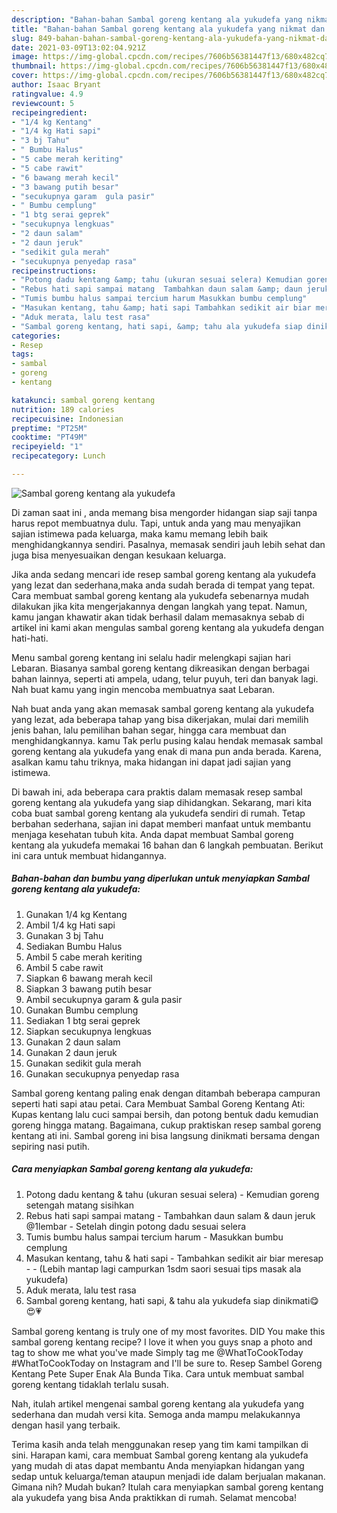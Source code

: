 ```yaml
---
description: "Bahan-bahan Sambal goreng kentang ala yukudefa yang nikmat dan Mudah Dibuat"
title: "Bahan-bahan Sambal goreng kentang ala yukudefa yang nikmat dan Mudah Dibuat"
slug: 849-bahan-bahan-sambal-goreng-kentang-ala-yukudefa-yang-nikmat-dan-mudah-dibuat
date: 2021-03-09T13:02:04.921Z
image: https://img-global.cpcdn.com/recipes/7606b56381447f13/680x482cq70/sambal-goreng-kentang-ala-yukudefa-foto-resep-utama.jpg
thumbnail: https://img-global.cpcdn.com/recipes/7606b56381447f13/680x482cq70/sambal-goreng-kentang-ala-yukudefa-foto-resep-utama.jpg
cover: https://img-global.cpcdn.com/recipes/7606b56381447f13/680x482cq70/sambal-goreng-kentang-ala-yukudefa-foto-resep-utama.jpg
author: Isaac Bryant
ratingvalue: 4.9
reviewcount: 5
recipeingredient:
- "1/4 kg Kentang"
- "1/4 kg Hati sapi"
- "3 bj Tahu"
- " Bumbu Halus"
- "5 cabe merah keriting"
- "5 cabe rawit"
- "6 bawang merah kecil"
- "3 bawang putih besar"
- "secukupnya garam  gula pasir"
- " Bumbu cemplung"
- "1 btg serai geprek"
- "secukupnya lengkuas"
- "2 daun salam"
- "2 daun jeruk"
- "sedikit gula merah"
- "secukupnya penyedap rasa"
recipeinstructions:
- "Potong dadu kentang &amp; tahu (ukuran sesuai selera) Kemudian goreng setengah matang sisihkan"
- "Rebus hati sapi sampai matang  Tambahkan daun salam &amp; daun jeruk @1lembar Setelah dingin potong dadu sesuai selera"
- "Tumis bumbu halus sampai tercium harum Masukkan bumbu cemplung"
- "Masukan kentang, tahu &amp; hati sapi Tambahkan sedikit air biar meresap  (Lebih mantap lagi campurkan 1sdm saori sesuai tips masak ala yukudefa)"
- "Aduk merata, lalu test rasa"
- "Sambal goreng kentang, hati sapi, &amp; tahu ala yukudefa siap dinikmati😋😍💗"
categories:
- Resep
tags:
- sambal
- goreng
- kentang

katakunci: sambal goreng kentang 
nutrition: 189 calories
recipecuisine: Indonesian
preptime: "PT25M"
cooktime: "PT49M"
recipeyield: "1"
recipecategory: Lunch

---
```



![Sambal goreng kentang ala yukudefa](https://img-global.cpcdn.com/recipes/7606b56381447f13/680x482cq70/sambal-goreng-kentang-ala-yukudefa-foto-resep-utama.jpg)

Di zaman  saat ini , anda memang bisa mengorder hidangan siap saji tanpa harus repot membuatnya dulu. Tapi, untuk anda yang mau menyajikan sajian istimewa pada keluarga, maka kamu memang lebih baik menghidangkannya sendiri. Pasalnya, memasak sendiri jauh lebih sehat dan juga bisa menyesuaikan dengan kesukaan keluarga.

Jika anda sedang mencari ide resep sambal goreng kentang ala yukudefa yang lezat dan sederhana,maka anda sudah berada di tempat yang tepat. Cara membuat sambal goreng kentang ala yukudefa  sebenarnya mudah dilakukan jika kita mengerjakannya dengan langkah yang tepat. Namun, kamu jangan khawatir akan tidak berhasil dalam memasaknya 
sebab di artikel ini kami akan mengulas sambal goreng kentang ala yukudefa dengan hati-hati.  

Menu sambal goreng kentang ini selalu hadir melengkapi sajian hari Lebaran. Biasanya sambal goreng kentang dikreasikan dengan berbagai bahan lainnya, seperti ati ampela, udang, telur puyuh, teri dan banyak lagi. Nah buat kamu yang ingin mencoba membuatnya saat Lebaran.

Nah buat anda yang akan memasak sambal goreng kentang ala yukudefa yang lezat, ada beberapa tahap yang bisa dikerjakan, mulai dari memilih jenis bahan, lalu pemilihan bahan segar, hingga cara membuat dan menghidangkannya. kamu Tak perlu pusing kalau hendak memasak sambal goreng kentang ala yukudefa yang enak di mana pun anda berada. Karena, asalkan kamu  tahu triknya, maka hidangan ini dapat jadi sajian yang istimewa.

Di bawah ini, ada beberapa cara praktis  dalam memasak resep sambal goreng kentang ala yukudefa yang siap dihidangkan. Sekarang, mari kita coba buat sambal goreng kentang ala yukudefa sendiri di rumah. Tetap berbahan sederhana, sajian ini dapat memberi manfaat untuk membantu menjaga kesehatan tubuh kita. Anda dapat membuat Sambal goreng kentang ala yukudefa memakai 16 bahan dan 6 langkah pembuatan. Berikut ini cara untuk membuat hidangannya.

<!--inarticleads1-->

##### Bahan-bahan dan bumbu yang diperlukan untuk menyiapkan Sambal goreng kentang ala yukudefa:

1. Gunakan 1/4 kg Kentang
1. Ambil 1/4 kg Hati sapi
1. Gunakan 3 bj Tahu
1. Sediakan  Bumbu Halus
1. Ambil 5 cabe merah keriting
1. Ambil 5 cabe rawit
1. Siapkan 6 bawang merah kecil
1. Siapkan 3 bawang putih besar
1. Ambil secukupnya garam &amp; gula pasir
1. Gunakan  Bumbu cemplung
1. Sediakan 1 btg serai geprek
1. Siapkan secukupnya lengkuas
1. Gunakan 2 daun salam
1. Gunakan 2 daun jeruk
1. Gunakan sedikit gula merah
1. Gunakan secukupnya penyedap rasa


Sambal goreng kentang paling enak dengan ditambah beberapa campuran seperti hati sapi atau petai. Cara Membuat Sambal Goreng Kentang Ati: Kupas kentang lalu cuci sampai bersih, dan potong bentuk dadu kemudian goreng hingga matang. Bagaimana, cukup praktiskan resep sambal goreng kentang ati ini. Sambal goreng ini bisa langsung dinikmati bersama dengan sepiring nasi putih. 

<!--inarticleads2-->

##### Cara menyiapkan Sambal goreng kentang ala yukudefa:

1. Potong dadu kentang &amp; tahu (ukuran sesuai selera) - Kemudian goreng setengah matang sisihkan
1. Rebus hati sapi sampai matang  - Tambahkan daun salam &amp; daun jeruk @1lembar - Setelah dingin potong dadu sesuai selera
1. Tumis bumbu halus sampai tercium harum - Masukkan bumbu cemplung
1. Masukan kentang, tahu &amp; hati sapi - Tambahkan sedikit air biar meresap -  - (Lebih mantap lagi campurkan 1sdm saori sesuai tips masak ala yukudefa)
1. Aduk merata, lalu test rasa
1. Sambal goreng kentang, hati sapi, &amp; tahu ala yukudefa siap dinikmati😋😍💗


Sambal goreng kentang is truly one of my most favorites. DID You make this sambal goreng kentang recipe? I love it when you guys snap a photo and tag to show me what you&#39;ve made Simply tag me @WhatToCookToday #WhatToCookToday on Instagram and I&#39;ll be sure to. Resep Sambel Goreng Kentang Pete Super Enak Ala Bunda Tika. Cara untuk membuat sambal goreng kentang tidaklah terlalu susah. 

Nah, itulah artikel mengenai  sambal goreng kentang ala yukudefa  yang sederhana dan mudah versi kita. Semoga anda mampu melakukannya dengan hasil yang terbaik. 

Terima kasih anda telah menggunakan resep yang tim kami tampilkan di sini. Harapan kami, cara membuat  Sambal goreng kentang ala yukudefa yang mudah di atas dapat membantu Anda menyiapkan hidangan yang sedap untuk keluarga/teman ataupun menjadi ide dalam berjualan makanan. Gimana nih? Mudah bukan? Itulah cara menyiapkan sambal goreng kentang ala yukudefa yang bisa Anda praktikkan di rumah. Selamat mencoba!


